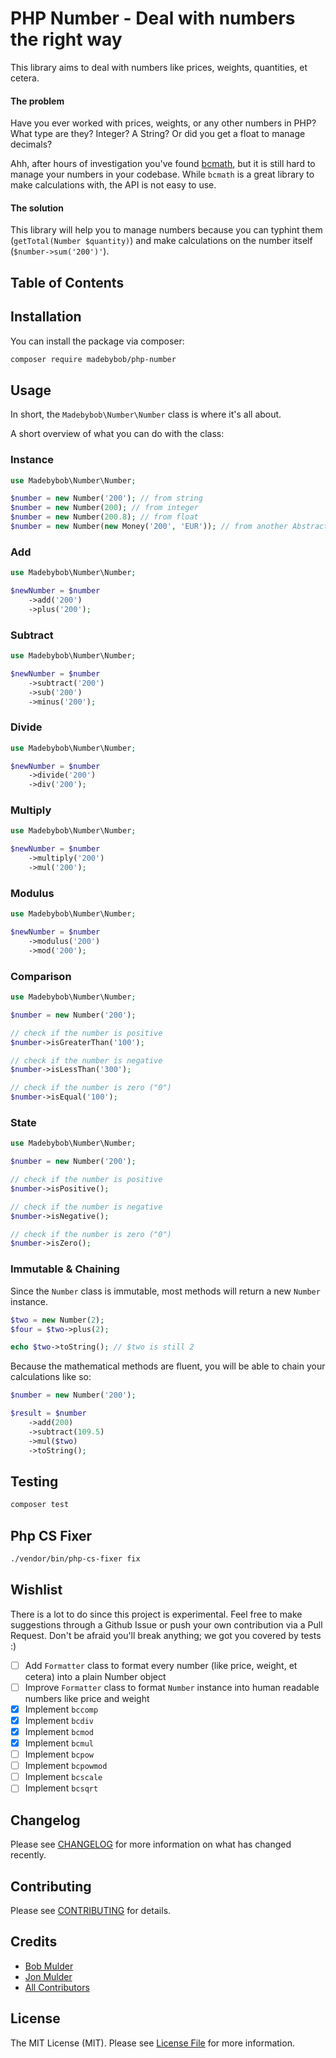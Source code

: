 # PHP Number - Deal with numbers the right way

This library aims to deal with numbers like prices, weights, quantities, et cetera.

#### The problem
Have you ever worked with prices, weights, or any other numbers in PHP? What type are they? Integer? A String? Or did you get a float to manage decimals?

Ahh, after hours of investigation you've found [bcmath](https://www.php.net/manual/en/book.bc.php), but it is still hard to manage your numbers in your codebase. While `bcmath` is a great library to make calculations with, the API is not easy to use.

#### The solution
This library will help you to manage numbers because you can typhint them (`getTotal(Number $quantity)`) and make calculations on the number itself (`$number->sum('200')'`).

## Table of Contents



## Installation

You can install the package via composer:

```bash
composer require madebybob/php-number
```

## Usage

In short, the `Madebybob\Number\Number` class is where it's all about.

A short overview of what you can do with the class:

### Instance

``` php
use Madebybob\Number\Number;

$number = new Number('200'); // from string
$number = new Number(200); // from integer
$number = new Number(200.8); // from float
$number = new Number(new Money('200', 'EUR')); // from another AbstractNumber instance
```

### Add

``` php
use Madebybob\Number\Number;

$newNumber = $number
    ->add('200')
    ->plus('200');
```

### Subtract

``` php
use Madebybob\Number\Number;

$newNumber = $number
    ->subtract('200')
    ->sub('200')
    ->minus('200');
```

### Divide

``` php
use Madebybob\Number\Number;

$newNumber = $number
    ->divide('200')
    ->div('200');
```

### Multiply

``` php
use Madebybob\Number\Number;

$newNumber = $number
    ->multiply('200')
    ->mul('200');
```

### Modulus

``` php
use Madebybob\Number\Number;

$newNumber = $number
    ->modulus('200')
    ->mod('200');
```

### Comparison

``` php
use Madebybob\Number\Number;

$number = new Number('200');

// check if the number is positive
$number->isGreaterThan('100');

// check if the number is negative
$number->isLessThan('300');

// check if the number is zero ("0")
$number->isEqual('100');
```

### State

``` php
use Madebybob\Number\Number;

$number = new Number('200');

// check if the number is positive
$number->isPositive();

// check if the number is negative
$number->isNegative();

// check if the number is zero ("0")
$number->isZero();
```

### Immutable & Chaining

Since the `Number` class is immutable, most methods will return a new `Number` instance.

``` php
$two = new Number(2);
$four = $two->plus(2);

echo $two->toString(); // $two is still 2
```

Because the mathematical methods are fluent, you will be able to chain your calculations like so:

``` php
$number = new Number('200');

$result = $number
    ->add(200)
    ->subtract(109.5)
    ->mul($two)
    ->toString();
```

## Testing

``` bash
composer test
```

## Php CS Fixer
```` bash
./vendor/bin/php-cs-fixer fix
````

## Wishlist

There is a lot to do since this project is experimental. Feel free to make suggestions through a Github Issue or push your own contribution via a Pull Request. Don't be afraid you'll break anything; we got you covered by tests :)

- [ ] Add `Formatter` class to format every number (like price, weight, et cetera) into a plain Number object
- [ ] Improve `Formatter` class to format `Number` instance into human readable numbers like price and weight
- [x] Implement `bccomp`
- [x] Implement `bcdiv`
- [x] Implement `bcmod`
- [x] Implement `bcmul`
- [ ] Implement `bcpow`
- [ ] Implement `bcpowmod`
- [ ] Implement `bcscale`
- [ ] Implement `bcsqrt`

## Changelog

Please see [CHANGELOG](CHANGELOG.md) for more information on what has changed recently.

## Contributing

Please see [CONTRIBUTING](.github/CONTRIBUTING.md) for details.

## Credits

- [Bob Mulder](https://github.com/bobmulder)
- [Jon Mulder](https://github.com/jonmldr)
- [All Contributors](../../contributors)

## License

The MIT License (MIT). Please see [License File](LICENSE.md) for more information.
